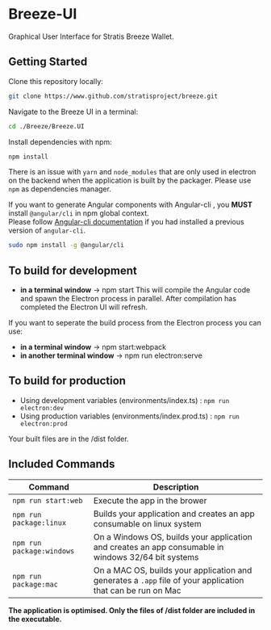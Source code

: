 # Breeze-UI

Graphical User Interface for Stratis Breeze Wallet.

## Getting Started

Clone this repository locally:

``` bash
git clone https://www.github.com/stratisproject/breeze.git
```

Navigate to the Breeze UI in a terminal:
``` bash
cd ./Breeze/Breeze.UI
```

Install dependencies with npm:

``` bash
npm install
```

There is an issue with `yarn` and `node_modules` that are only used in electron on the backend when the application is built by the packager. Please use `npm` as dependencies manager.

If you want to generate Angular components with Angular-cli , you **MUST** install `@angular/cli` in npm global context.  
Please follow [Angular-cli documentation](https://github.com/angular/angular-cli) if you had installed a previous version of `angular-cli`.

``` bash
sudo npm install -g @angular/cli
```

## To build for development

- **in a terminal window** -> npm start
This will compile the Angular code and spawn the Electron process in parallel.
After compilation has completed the Electron UI will refresh.

If you want to seperate the build process from the Electron process you can use:
- **in a terminal window** -> npm start:webpack
- **in another terminal window** -> npm run electron:serve

## To build for production

- Using development variables (environments/index.ts) :  `npm run electron:dev`
- Using production variables (environments/index.prod.ts) :  `npm run electron:prod`

Your built files are in the /dist folder.

## Included Commands

|Command|Description|
|--|--|
|`npm run start:web`| Execute the app in the brower |
|`npm run package:linux`| Builds your application and creates an app consumable on linux system |
|`npm run package:windows`| On a Windows OS, builds your application and creates an app consumable in windows 32/64 bit systems |
|`npm run package:mac`|  On a MAC OS, builds your application and generates a `.app` file of your application that can be run on Mac |

**The application is optimised. Only the files of /dist folder are included in the executable.**
